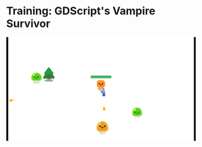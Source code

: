 # Training: GDScript's Vampire Survivor

![image-20240102023059720](./README.assets/image-20240102023059720.png)
